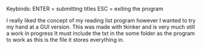 Keybinds:
ENTER = submitting titles
ESC = exiting the program

I really liked the concept of my reading list program however I wanted to try my hand at a GUI version.
This was made with tkinker and is very much still a work in progress
It must include the txt in the some folder as the program to work as this is the file it stores everything in.
